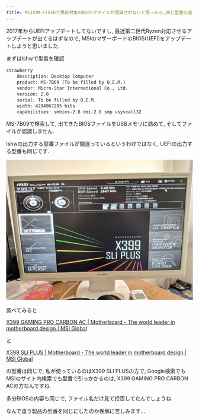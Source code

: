 ```yaml
---
title: MSIのM-Flashで更新対象のBIOSファイルが認識されないと思ったら,同じ型番の違うマザーボードのBIOSをダウンロードしていました
---
```


2017年からUEFIアップデートしてないですし,
最近第二世代Ryzen対応させるアップデートが出てるはずなので,
MSIのマザーボードのBIOS(UEFI)をアップデートしようと思いました.

まずはlshwで型番を確認

~~~
strawberry
    description: Desktop Computer
    product: MS-7B09 (To be filled by O.E.M.)
    vendor: Micro-Star International Co., Ltd.
    version: 2.0
    serial: To be filled by O.E.M.
    width: 4294967295 bits
    capabilities: smbios-2.8 dmi-2.8 smp vsyscall32
~~~

MS-7B09で検索して,
出てきたBIOSファイルをUSBメモリに詰めて,
そしてファイルが認識しません.

lshwの出力する型番ファイルが間違っているというわけではなく,
UEFIの出力する型番も同じです.

![UEFIの画面](/asset/IMG_20190122_144700.jpg)

調べてみると

[X399 GAMING PRO CARBON AC | Motherboard - The world leader in motherboard design | MSI Global](https://www.msi.com/Motherboard/X399-GAMING-PRO-CARBON-AC.html)

と

[X399 SLI PLUS | Motherboard - The world leader in motherboard design | MSI Global](https://www.msi.com/Motherboard/X399-SLI-Plus.html)

の型番は同じで,
私が使っているのはX399 SLI PLUSの方で,
Google検索でもMSIのサイト内検索でも型番で引っかかるのは,
X399 GAMING PRO CARBON ACの方なんですね.

多分BIOSの内容も同じで,
ファイル名だけ見て拒否してたんでしょうね.

なんで違う製品の型番を同じにしたのか理解に苦しみます…
